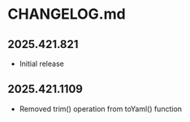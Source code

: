 # CHANGELOG.md

## 2025.421.821

- Initial release

## 2025.421.1109

- Removed trim() operation from toYaml() function
